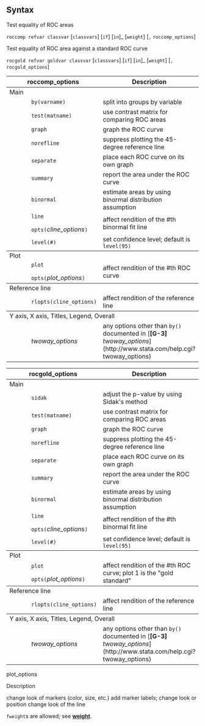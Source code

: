 ## Syntax

Test equality of ROC areas

`roccomp refvar classvar` \[`classvars`\] <span
class="command">\[`if`\] \[`in`\]_ \[`weight`\] \[`,`
`roccomp_options`\]

Test equality of ROC area against a standard ROC curve

`rocgold refvar goldvar classvar` \[`classvars`\] <span
class="command">\[`if`\] \[`in`\]_ \[`weight`\] \[`,`
`rocgold_options`\]

<table id="roccomp_options" class="syntab">
<colgroup>
<col style="width: 33%" />
<col style="width: 33%" />
<col style="width: 33%" />
</colgroup>
<thead>
<tr class="header">
<th colspan="2">roccomp_options</th>
<th>Description</th>
</tr>
</thead>
<tbody>
<tr class="odd section">
<td colspan="3">Main</td>
</tr>
<tr class="even">
<td class="normal"></td>
<td><code class="command" data-options="by(varname)">by(varname)</code></td>
<td>split into groups by variable</td>
</tr>
<tr class="odd">
<td class="normal"></td>
<td><code class="command" data-options="test(matname)">test(matname)</code></td>
<td>use contrast matrix for comparing ROC areas</td>
</tr>
<tr class="even">
<td class="normal"></td>
<td><code class="command" data-options="g">graph</code></td>
<td>graph the ROC curve</td>
</tr>
<tr class="odd">
<td class="normal"></td>
<td><code class="command" data-options="noref">norefline</code></td>
<td>suppress plotting the 45-degree reference line</td>
</tr>
<tr class="even">
<td class="normal"></td>
<td><code class="command" data-options="sep">separate</code></td>
<td>place each ROC curve on its own graph</td>
</tr>
<tr class="odd">
<td class="normal"></td>
<td><code class="command" data-options="sum">summary</code></td>
<td>report the area under the ROC curve</td>
</tr>
<tr class="even">
<td class="normal"></td>
<td><code class="command" data-options="bin">binormal</code></td>
<td>estimate areas by using binormal distribution assumption</td>
</tr>
<tr class="odd">
<td class="normal"></td>
<td><code class="command">line</code>
<ul>
</ul>
<code class="command">opts(</code><var class="command">cline_options</var><code class="command">)</code></td>
<td>affect rendition of the <var class="command">#</var>th binormal fit line</td>
</tr>
<tr class="even">
<td class="normal"></td>
<td><code class="command" data-options="l">level(#)</code></td>
<td>set confidence level; default is <code class="command">level(95)</code></td>
</tr>
</tbody>
<tbody>
<tr class="odd section">
<td colspan="3">Plot</td>
</tr>
<tr class="even">
<td class="normal"></td>
<td><code class="command">plot</code>
<ul>
</ul>
<code class="command">opts(</code><var class="command">plot_options</var><code class="command">)</code></td>
<td>affect rendition of the <var class="command">#</var>th ROC curve</td>
</tr>
</tbody>
<tbody>
<tr class="odd section">
<td colspan="3">Reference line</td>
</tr>
<tr class="even">
<td class="normal"></td>
<td><code class="command" data-options="rlop">rlopts(cline_options)</code></td>
<td>affect rendition of the reference line</td>
</tr>
</tbody>
<tbody>
<tr class="odd section">
<td colspan="3">Y axis, X axis, Titles, Legend, Overall</td>
</tr>
<tr class="even">
<td class="normal"></td>
<td><var class="command">twoway_options</var></td>
<td>any options other than <code class="command" data-options="by()">by()</code> documented in [<strong>[G-3]</strong> <em>twoway_options</em>](http://www.stata.com/help.cgi?twoway_options)</td>
</tr>
</tbody>
</table>

<table id="rocgold_options" class="syntab">
<colgroup>
<col style="width: 33%" />
<col style="width: 33%" />
<col style="width: 33%" />
</colgroup>
<thead>
<tr class="header">
<th colspan="2">rocgold_options</th>
<th>Description</th>
</tr>
</thead>
<tbody>
<tr class="odd section">
<td colspan="3">Main</td>
</tr>
<tr class="even">
<td class="normal"></td>
<td><code class="command" data-options="sid">sidak</code></td>
<td>adjust the p-value by using Sidak's method</td>
</tr>
<tr class="odd">
<td class="normal"></td>
<td><code class="command" data-options="test(matname)">test(matname)</code></td>
<td>use contrast matrix for comparing ROC areas</td>
</tr>
<tr class="even">
<td class="normal"></td>
<td><code class="command" data-options="g">graph</code></td>
<td>graph the ROC curve</td>
</tr>
<tr class="odd">
<td class="normal"></td>
<td><code class="command" data-options="noref">norefline</code></td>
<td>suppress plotting the 45-degree reference line</td>
</tr>
<tr class="even">
<td class="normal"></td>
<td><code class="command" data-options="sep">separate</code></td>
<td>place each ROC curve on its own graph</td>
</tr>
<tr class="odd">
<td class="normal"></td>
<td><code class="command" data-options="sum">summary</code></td>
<td>report the area under the ROC curve</td>
</tr>
<tr class="even">
<td class="normal"></td>
<td><code class="command" data-options="bin">binormal</code></td>
<td>estimate areas by using binormal distribution assumption</td>
</tr>
<tr class="odd">
<td class="normal"></td>
<td><code class="command">line</code>
<ul>
</ul>
<code class="command">opts(</code><var class="command">cline_options</var><code class="command">)</code></td>
<td>affect rendition of the <var class="command">#</var>th binormal fit line</td>
</tr>
<tr class="even">
<td class="normal"></td>
<td><code class="command" data-options="l">level(#)</code></td>
<td>set confidence level; default is <code class="command">level(95)</code></td>
</tr>
</tbody>
<tbody>
<tr class="odd section">
<td colspan="3">Plot</td>
</tr>
<tr class="even">
<td class="normal"></td>
<td><code class="command">plot</code>
<ul>
</ul>
<code class="command">opts(</code><var class="command">plot_options</var><code class="command">)</code></td>
<td>affect rendition of the <var class="command">#</var>th ROC curve; plot 1 is the "gold standard"</td>
</tr>
</tbody>
<tbody>
<tr class="odd section">
<td colspan="3">Reference line</td>
</tr>
<tr class="even">
<td class="normal"></td>
<td><code class="command" data-options="rlop">rlopts(cline_options)</code></td>
<td>affect rendition of the reference line</td>
</tr>
</tbody>
<tbody>
<tr class="odd section">
<td colspan="3">Y axis, X axis, Titles, Legend, Overall</td>
</tr>
<tr class="even">
<td class="normal"></td>
<td><var class="command">twoway_options</var></td>
<td>any options other than <code class="command" data-options="by()">by()</code> documented in [<strong>[G-3]</strong> <em>twoway_options</em>](http://www.stata.com/help.cgi?twoway_options)</td>
</tr>
</tbody>
</table>

plot\_options

Description

change look of markers (color, size, etc.) add marker labels; change
look or position change look of the line

`fweight`s are allowed; see
[<strong>weight</strong>](http://www.stata.com/help.cgi?weight).
